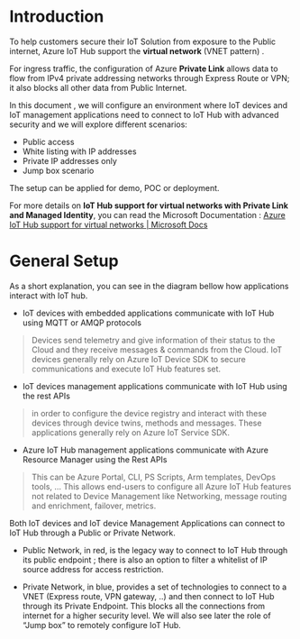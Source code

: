 # Introduction

To help customers secure their IoT Solution from exposure to the Public internet, Azure IoT Hub support the **virtual network** (VNET pattern) .

For ingress traffic, the configuration of Azure **Private Link** allows data to flow from IPv4 private addressing networks through Express Route or VPN; it also blocks all other data from Public Internet.

In this document , we will configure an environment where IoT devices and IoT management applications need to connect to IoT Hub with advanced security and we will explore different scenarios:

- Public access
- White listing with IP addresses
- Private IP addresses only
- Jump box scenario

The setup can be applied for demo, POC or deployment.

For more details on **IoT Hub support for virtual networks with Private Link and Managed Identity**,  you can read the Microsoft Documentation : [Azure IoT Hub support for virtual networks | Microsoft Docs](https://docs.microsoft.com/en-us/azure/iot-hub/virtual-network-support)

# General Setup
As a short explanation, you can see in the diagram bellow how applications interact with IoT hub.

- IoT devices with embedded applications communicate with IoT Hub using MQTT or AMQP protocols
> Devices send telemetry and give information of their status to the Cloud and they receive messages & commands from the Cloud. IoT devices generally rely on Azure IoT Device SDK to secure communications and execute IoT Hub features set.

- IoT devices management applications communicate with IoT Hub using the rest APIs 
> in order to configure the device registry and interact with these devices through device twins, methods and messages. These applications generally rely on Azure IoT Service SDK.

- Azure IoT Hub management applications communicate with Azure Resource Manager using the Rest APIs
> This can be Azure Portal, CLI, PS Scripts, Arm templates, DevOps tools, … This allows end-users to configure all Azure IoT Hub features not related to Device Management like Networking, message routing and enrichment, failover, metrics.

Both IoT devices and IoT device Management Applications can connect to IoT Hub through a Public or Private Network.

- Public Network, in red, is the legacy way to connect to IoT Hub through its public endpoint ; there is also an option to filter a whitelist of IP source address for access restriction.

- Private Network, in blue, provides a set of technologies to connect to a VNET (Express route, VPN gateway, ..) and then connect to IoT Hub through its Private Endpoint. This blocks all the connections from internet for a higher security level. We will also see later the role of “Jump box” to remotely configure IoT Hub.
